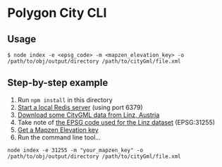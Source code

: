 # Polygon City CLI

## Usage

```
$ node index -e <epsg_code> -m <mapzen_elevation_key> -o /path/to/obj/output/directory /path/to/cityGml/file.xml
```

## Step-by-step example

1. Run `npm install` in this directory
2. [Start a local Redis server](http://redis.io/topics/quickstart#starting-redis) (using port 6379)
3. [Download some CityGML data from Linz, Austria](http://geo.data.linz.gv.at/katalog/geodata/3d_geo_daten_lod2/)
4. Take note of [the EPSG code used for the Linz dataset](http://geo.data.linz.gv.at/katalog/geodata/3d_geo_daten_lod2/Beschreibung.txt) (EPSG:31255)
5. [Get a Mapzen Elevation key](https://mapzen.com/developers)
6. Run the command line tool&hellip;

```
node index -e 31255 -m "your_mapzen_key" -o /path/to/obj/output/directory /path/to/cityGml/file.xml
```
